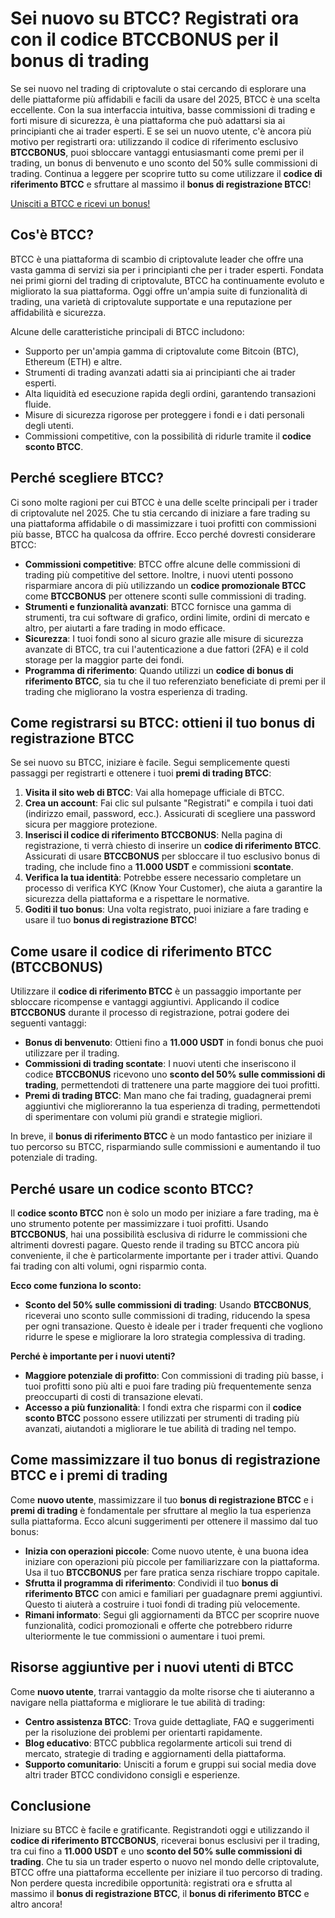 <h1>Sei nuovo su BTCC? Registrati ora con il codice BTCCBONUS per il bonus di trading</h1>
<p>Se sei nuovo nel trading di criptovalute o stai cercando di esplorare una delle piattaforme più affidabili e facili da usare del 2025, BTCC è una scelta eccellente. Con la sua interfaccia intuitiva, basse commissioni di trading e forti misure di sicurezza, è una piattaforma che può adattarsi sia ai principianti che ai trader esperti. E se sei un nuovo utente, c'è ancora più motivo per registrarti ora: utilizzando il codice di riferimento esclusivo <strong>BTCCBONUS</strong>, puoi sbloccare vantaggi entusiasmanti come premi per il trading, un bonus di benvenuto e uno sconto del 50% sulle commissioni di trading. Continua a leggere per scoprire tutto su come utilizzare il <strong>codice di riferimento BTCC</strong> e sfruttare al massimo il <strong>bonus di registrazione BTCC</strong>!</p>
<a href="https://partner.btcc.com/us/c/BTCCBONUS/9303" target="_blank">Unisciti a BTCC e ricevi un bonus!</a>

<h2>Cos'è BTCC?</h2>
<p>BTCC è una piattaforma di scambio di criptovalute leader che offre una vasta gamma di servizi sia per i principianti che per i trader esperti. Fondata nei primi giorni del trading di criptovalute, BTCC ha continuamente evoluto e migliorato la sua piattaforma. Oggi offre un'ampia suite di funzionalità di trading, una varietà di criptovalute supportate e una reputazione per affidabilità e sicurezza.</p>
<p>Alcune delle caratteristiche principali di BTCC includono:</p>
<ul>
    <li>Supporto per un'ampia gamma di criptovalute come Bitcoin (BTC), Ethereum (ETH) e altre.</li>
    <li>Strumenti di trading avanzati adatti sia ai principianti che ai trader esperti.</li>
    <li>Alta liquidità ed esecuzione rapida degli ordini, garantendo transazioni fluide.</li>
    <li>Misure di sicurezza rigorose per proteggere i fondi e i dati personali degli utenti.</li>
    <li>Commissioni competitive, con la possibilità di ridurle tramite il <strong>codice sconto BTCC</strong>.</li>
</ul>

<h2>Perché scegliere BTCC?</h2>
<p>Ci sono molte ragioni per cui BTCC è una delle scelte principali per i trader di criptovalute nel 2025. Che tu stia cercando di iniziare a fare trading su una piattaforma affidabile o di massimizzare i tuoi profitti con commissioni più basse, BTCC ha qualcosa da offrire. Ecco perché dovresti considerare BTCC:</p>
<ul>
    <li><strong>Commissioni competitive</strong>: BTCC offre alcune delle commissioni di trading più competitive del settore. Inoltre, i nuovi utenti possono risparmiare ancora di più utilizzando un <strong>codice promozionale BTCC</strong> come <strong>BTCCBONUS</strong> per ottenere sconti sulle commissioni di trading.</li>
    <li><strong>Strumenti e funzionalità avanzati</strong>: BTCC fornisce una gamma di strumenti, tra cui software di grafico, ordini limite, ordini di mercato e altro, per aiutarti a fare trading in modo efficace.</li>
    <li><strong>Sicurezza</strong>: I tuoi fondi sono al sicuro grazie alle misure di sicurezza avanzate di BTCC, tra cui l'autenticazione a due fattori (2FA) e il cold storage per la maggior parte dei fondi.</li>
    <li><strong>Programma di riferimento</strong>: Quando utilizzi un <strong>codice di bonus di riferimento BTCC</strong>, sia tu che il tuo referenziato beneficiate di premi per il trading che migliorano la vostra esperienza di trading.</li>
</ul>

<h2>Come registrarsi su BTCC: ottieni il tuo bonus di registrazione BTCC</h2>
<p>Se sei nuovo su BTCC, iniziare è facile. Segui semplicemente questi passaggi per registrarti e ottenere i tuoi <strong>premi di trading BTCC</strong>:</p>
<ol>
    <li><strong>Visita il sito web di BTCC</strong>: Vai alla homepage ufficiale di BTCC.</li>
    <li><strong>Crea un account</strong>: Fai clic sul pulsante "Registrati" e compila i tuoi dati (indirizzo email, password, ecc.). Assicurati di scegliere una password sicura per maggiore protezione.</li>
    <li><strong>Inserisci il codice di riferimento BTCCBONUS</strong>: Nella pagina di registrazione, ti verrà chiesto di inserire un <strong>codice di riferimento BTCC</strong>. Assicurati di usare <strong>BTCCBONUS</strong> per sbloccare il tuo esclusivo bonus di trading, che include fino a <strong>11.000 USDT</strong> e commissioni <strong>scontate</strong>.</li>
    <li><strong>Verifica la tua identità</strong>: Potrebbe essere necessario completare un processo di verifica KYC (Know Your Customer), che aiuta a garantire la sicurezza della piattaforma e a rispettare le normative.</li>
    <li><strong>Goditi il tuo bonus</strong>: Una volta registrato, puoi iniziare a fare trading e usare il tuo <strong>bonus di registrazione BTCC</strong>!</li>
</ol>

<h2>Come usare il codice di riferimento BTCC (BTCCBONUS)</h2>
<p>Utilizzare il <strong>codice di riferimento BTCC</strong> è un passaggio importante per sbloccare ricompense e vantaggi aggiuntivi. Applicando il codice <strong>BTCCBONUS</strong> durante il processo di registrazione, potrai godere dei seguenti vantaggi:</p>
<ul>
    <li><strong>Bonus di benvenuto</strong>: Ottieni fino a <strong>11.000 USDT</strong> in fondi bonus che puoi utilizzare per il trading.</li>
    <li><strong>Commissioni di trading scontate</strong>: I nuovi utenti che inseriscono il codice <strong>BTCCBONUS</strong> ricevono uno <strong>sconto del 50% sulle commissioni di trading</strong>, permettendoti di trattenere una parte maggiore dei tuoi profitti.</li>
    <li><strong>Premi di trading BTCC</strong>: Man mano che fai trading, guadagnerai premi aggiuntivi che miglioreranno la tua esperienza di trading, permettendoti di sperimentare con volumi più grandi e strategie migliori.</li>
</ul>
<p>In breve, il <strong>bonus di riferimento BTCC</strong> è un modo fantastico per iniziare il tuo percorso su BTCC, risparmiando sulle commissioni e aumentando il tuo potenziale di trading.</p>

<h2>Perché usare un codice sconto BTCC?</h2>
<p>Il <strong>codice sconto BTCC</strong> non è solo un modo per iniziare a fare trading, ma è uno strumento potente per massimizzare i tuoi profitti. Usando <strong>BTCCBONUS</strong>, hai una possibilità esclusiva di ridurre le commissioni che altrimenti dovresti pagare. Questo rende il trading su BTCC ancora più conveniente, il che è particolarmente importante per i trader attivi. Quando fai trading con alti volumi, ogni risparmio conta.</p>
<p><strong>Ecco come funziona lo sconto:</strong></p>
<ul>
    <li><strong>Sconto del 50% sulle commissioni di trading</strong>: Usando <strong>BTCCBONUS</strong>, riceverai uno sconto sulle commissioni di trading, riducendo la spesa per ogni transazione. Questo è ideale per i trader frequenti che vogliono ridurre le spese e migliorare la loro strategia complessiva di trading.</li>
</ul>
<p><strong>Perché è importante per i nuovi utenti?</strong></p>
<ul>
    <li><strong>Maggiore potenziale di profitto</strong>: Con commissioni di trading più basse, i tuoi profitti sono più alti e puoi fare trading più frequentemente senza preoccuparti di costi di transazione elevati.</li>
    <li><strong>Accesso a più funzionalità</strong>: I fondi extra che risparmi con il <strong>codice sconto BTCC</strong> possono essere utilizzati per strumenti di trading più avanzati, aiutandoti a migliorare le tue abilità di trading nel tempo.</li>
</ul>
<h2>Come massimizzare il tuo bonus di registrazione BTCC e i premi di trading</h2>
<p>Come <strong>nuovo utente</strong>, massimizzare il tuo <strong>bonus di registrazione BTCC</strong> e i <strong>premi di trading</strong> è fondamentale per sfruttare al meglio la tua esperienza sulla piattaforma. Ecco alcuni suggerimenti per ottenere il massimo dal tuo bonus:</p>
<ul>
    <li><strong>Inizia con operazioni piccole</strong>: Come nuovo utente, è una buona idea iniziare con operazioni più piccole per familiarizzare con la piattaforma. Usa il tuo <strong>BTCCBONUS</strong> per fare pratica senza rischiare troppo capitale.</li>
    <li><strong>Sfrutta il programma di riferimento</strong>: Condividi il tuo <strong>bonus di riferimento BTCC</strong> con amici e familiari per guadagnare premi aggiuntivi. Questo ti aiuterà a costruire i tuoi fondi di trading più velocemente.</li>
    <li><strong>Rimani informato</strong>: Segui gli aggiornamenti da BTCC per scoprire nuove funzionalità, codici promozionali e offerte che potrebbero ridurre ulteriormente le tue commissioni o aumentare i tuoi premi.</li>
</ul>
<h2>Risorse aggiuntive per i nuovi utenti di BTCC</h2>
<p>Come <strong>nuovo utente</strong>, trarrai vantaggio da molte risorse che ti aiuteranno a navigare nella piattaforma e migliorare le tue abilità di trading:</p>
<ul>
  <li><strong>Centro assistenza BTCC</strong>: Trova guide dettagliate, FAQ e suggerimenti per la risoluzione dei problemi per orientarti rapidamente.</li>
  <li><strong>Blog educativo</strong>: BTCC pubblica regolarmente articoli sui trend di mercato, strategie di trading e aggiornamenti della piattaforma.</li>
  <li><strong>Supporto comunitario</strong>: Unisciti a forum e gruppi sui social media dove altri trader BTCC condividono consigli e esperienze.</li>
</ul>
<h2>Conclusione</h2>
<p>Iniziare su BTCC è facile e gratificante. Registrandoti oggi e utilizzando il <strong>codice di riferimento BTCCBONUS</strong>, riceverai bonus esclusivi per il trading, tra cui fino a <strong>11.000 USDT</strong> e uno <strong>sconto del 50% sulle commissioni di trading</strong>. Che tu sia un trader esperto o nuovo nel mondo delle criptovalute, BTCC offre una piattaforma eccellente per iniziare il tuo percorso di trading. Non perdere questa incredibile opportunità: registrati ora e sfrutta al massimo il <strong>bonus di registrazione BTCC</strong>, il <strong>bonus di riferimento BTCC</strong> e altro ancora!</p>

</body>
</html>
